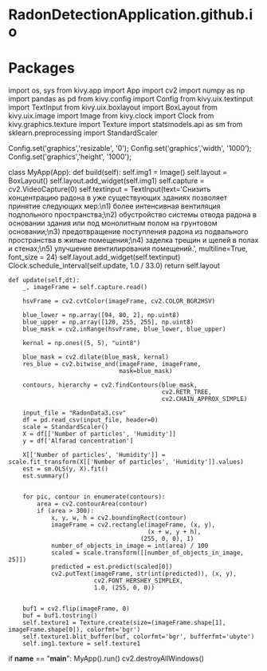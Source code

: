 # RadonDetectionApplication.github.io

# Packages
import os, sys
from kivy.app import App
import cv2
import numpy as np
import pandas as pd
from kivy.config import Config
from kivy.uix.textinput import TextInput
from kivy.uix.boxlayout import BoxLayout
from kivy.uix.image import Image
from kivy.clock import Clock
from kivy.graphics.texture import Texture
import statsmodels.api as sm
from sklearn.preprocessing import StandardScaler

Config.set('graphics','resizable', '0');
Config.set('graphics','width', '1000');
Config.set('graphics','height', '1000');

class MyApp(App):
    def build(self):
        self.img1 = Image()
        self.layout = BoxLayout()
        self.layout.add_widget(self.img1)
        self.capture = cv2.VideoCapture(0)
        self.textinput = TextInput(text='Снизить концентрацию радона в уже существующих зданиях позволяет принятие следующих мер:\n1) более интенсивная вентиляция  подпольного пространства;\n2) обустройство системы отвода радона в основании здания или под монолитным полом на грунтовом основании;\n3) предотвращение поступления радона из подвального пространства в жилые помещения;\n4) заделка трещин и щелей в полах и стенах;\n5) улучшение вентилирования помещений.', multiline=True, font_size = 24)
        self.layout.add_widget(self.textinput)
        Clock.schedule_interval(self.update, 1.0 / 33.0)
        return self.layout

    def update(self,dt):
        _, imageFrame = self.capture.read()

        hsvFrame = cv2.cvtColor(imageFrame, cv2.COLOR_BGR2HSV)

        blue_lower = np.array([94, 80, 2], np.uint8)
        blue_upper = np.array([120, 255, 255], np.uint8)
        blue_mask = cv2.inRange(hsvFrame, blue_lower, blue_upper)

        kernal = np.ones((5, 5), "uint8")

        blue_mask = cv2.dilate(blue_mask, kernal)
        res_blue = cv2.bitwise_and(imageFrame, imageFrame,
                                   mask=blue_mask)

        contours, hierarchy = cv2.findContours(blue_mask,
                                               cv2.RETR_TREE,
                                               cv2.CHAIN_APPROX_SIMPLE)

        input_file = "RadonData3.csv"
        df = pd.read_csv(input_file, header=0)
        scale = StandardScaler()
        X = df[['Number of particles', 'Humidity']]
        y = df['Alfarad concentration']

        X[['Number of particles', 'Humidity']] = scale.fit_transform(X[['Number of particles', 'Humidity']].values)
        est = sm.OLS(y, X).fit()
        est.summary()


        for pic, contour in enumerate(contours):
            area = cv2.contourArea(contour)
            if (area > 300):
                x, y, w, h = cv2.boundingRect(contour)
                imageFrame = cv2.rectangle(imageFrame, (x, y),
                                           (x + w, y + h),
                                         (255, 0, 0), 1)
                number_of_objects_in_image = int(area) / 100
                scaled = scale.transform([[number_of_objects_in_image, 25]])
                predicted = est.predict(scaled[0])
                cv2.putText(imageFrame, str(int(predicted)), (x, y),
                            cv2.FONT_HERSHEY_SIMPLEX,
                            1.0, (255, 0, 0))


        buf1 = cv2.flip(imageFrame, 0)
        buf = buf1.tostring()
        self.texture1 = Texture.create(size=(imageFrame.shape[1], imageFrame.shape[0]), colorfmt='bgr')
        self.texture1.blit_buffer(buf, colorfmt='bgr', bufferfmt='ubyte')
        self.img1.texture = self.texture1
        
if __name__ == "__main__":
    MyApp().run()
    cv2.destroyAllWindows()
